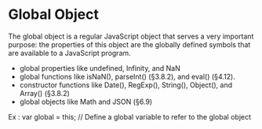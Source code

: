 # Global Object

The global object is a regular JavaScript object that serves a very important purpose: the properties of this object are the globally defined symbols that are available to a JavaScript program.

* global properties like undefined, Infinity, and NaN
* global functions like isNaN(), parseInt() (§3.8.2), and eval() (§4.12).
* constructor functions like Date(), RegExp(), String(), Object(), and Array()
(§3.8.2)
* global objects like Math and JSON (§6.9)

Ex : var global = this;  // Define a global variable to refer to the global object


